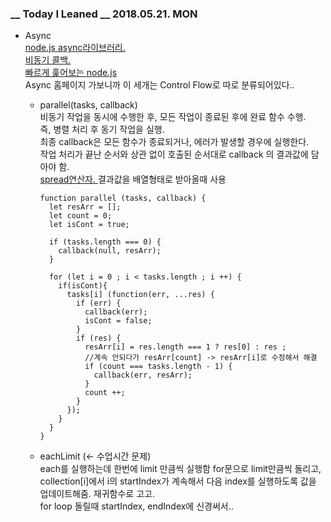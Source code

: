 ### __ Today I Leaned __ 2018.05.21. MON

- Async  
  [node.js async라이브러리. ](http://avilos.codes/server/nodejs/node-js-async-%EB%9D%BC%EC%9D%B4%EB%B8%8C%EB%9F%AC%EB%A6%AC/)  
  [비동기 콜백. ](https://proinlab.com/archives/1811)  
  [빠르게 훑어보는 node.js](http://bcho.tistory.com/1083)   
  Async 홈페이지 가보니까 이 세개는 Control Flow로 따로 분류되어있다..

  - parallel(tasks, callback)  
    비동기 작업을 동시에 수행한 후, 모든 작업이 종료된 후에 완료 함수 수행.  
    즉, 병렬 처리 후 동기 작업을 실행.  
    최종 callback은 모든 함수가 종료되거나, 에러가 발생할 경우에 실행한다.  
    작업 처리가 끝난 순서와 상관 없이 호출된 순서대로 callback 의 결과값에 담아야 함.  
    [spread연산자. ](https://developer.mozilla.org/ko/docs/Web/JavaScript/Reference/Operators/Spread_operator) 결과값을 배열형태로 받아올때 사용  

    ```
    function parallel (tasks, callback) {
      let resArr = [];
      let count = 0;
      let isCont = true;
    
      if (tasks.length === 0) {
        callback(null, resArr);
      }
    
      for (let i = 0 ; i < tasks.length ; i ++) {
        if(isCont){
          tasks[i] (function(err, ...res) {
            if (err) {
              callback(err);
              isCont = false;
            } 
            if (res) {
              resArr[i] = res.length === 1 ? res[0] : res ;  
    		  //계속 안되다가 resArr[count] -> resArr[i]로 수정해서 해결
              if (count === tasks.length - 1) {
                callback(err, resArr);
              }
              count ++;
            }
          });
        }
      }
    }
    ```

    

  - eachLimit (<- 수업시간 문제)  
    each를 실행하는데 한번에 limit 만큼씩 실행함
    for문으로 limit만큼씩 돌리고, collection[i]에서 i의 startIndex가 계속해서 다음 index를 실행하도록 값을 업데이트해줌. 재귀함수로 고고.  
    for loop 돌릴때 startIndex, endIndex에 신경써서..